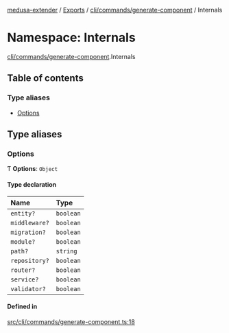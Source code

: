 [medusa-extender](../README.md) / [Exports](../modules.md) / [cli/commands/generate-component](cli_commands_generate_component.md) / Internals

# Namespace: Internals

[cli/commands/generate-component](cli_commands_generate_component.md).Internals

## Table of contents

### Type aliases

- [Options](cli_commands_generate_component.Internals.md#options)

## Type aliases

### Options

Ƭ **Options**: `Object`

#### Type declaration

| Name | Type |
| :------ | :------ |
| `entity?` | `boolean` |
| `middleware?` | `boolean` |
| `migration?` | `boolean` |
| `module?` | `boolean` |
| `path?` | `string` |
| `repository?` | `boolean` |
| `router?` | `boolean` |
| `service?` | `boolean` |
| `validator?` | `boolean` |

#### Defined in

[src/cli/commands/generate-component.ts:18](https://github.com/adrien2p/medusa-extender/blob/d7ce7dc/src/cli/commands/generate-component.ts#L18)
